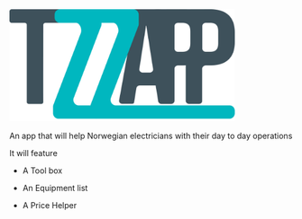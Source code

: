 <img  src="https://raw.githubusercontent.com/Tzzapp/Tzzapp-Drawings/master/tzzapp_logo_dark.png?raw=true" width="400" height="200"/> 

An app that will help Norwegian electricians with their day to day operations 


It will feature 

* A Tool box

* An Equipment list

* A Price Helper 
